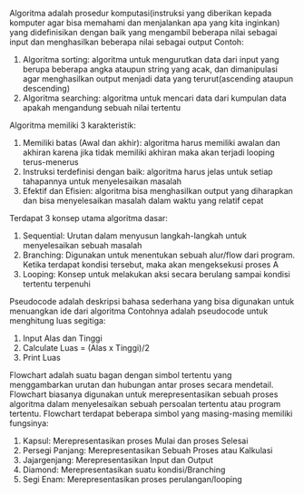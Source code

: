 Algoritma adalah prosedur komputasi(instruksi yang diberikan kepada komputer agar bisa memahami dan menjalankan apa yang kita inginkan) yang didefinisikan dengan baik yang mengambil beberapa nilai sebagai input dan menghasilkan beberapa nilai sebagai output
Contoh:
1. Algoritma sorting: algoritma untuk mengurutkan data dari input yang berupa beberapa angka ataupun string yang acak, dan dimanipulasi agar menghasilkan output menjadi data yang terurut(ascending ataupun descending)
2. Algoritma searching: algoritma untuk mencari data dari kumpulan data apakah mengandung sebuah nilai tertentu

 
Algoritma memiliki 3 karakteristik: 
1. Memiliki batas (Awal dan akhir): algoritma harus memiliki awalan dan akhiran karena jika tidak memiliki akhiran maka akan terjadi looping terus-menerus
2. Instruksi terdefinisi dengan baik: algoritma harus jelas untuk setiap tahapannya untuk menyelesaikan masalah
3. Efektif dan Efisien: algoritma bisa menghasilkan output yang diharapkan dan bisa menyelesaikan masalah dalam waktu yang relatif cepat

Terdapat 3 konsep utama algoritma dasar:
1. Sequential: Urutan dalam menyusun langkah-langkah untuk menyelesaikan sebuah masalah
2. Branching: Digunakan untuk menentukan sebuah alur/flow dari program. Ketika terdapat kondisi tersebut, maka akan mengeksekusi proses A
3. Looping: Konsep untuk melakukan aksi secara berulang sampai kondisi tertentu terpenuhi

Pseudocode adalah deskripsi bahasa sederhana yang bisa digunakan untuk menuangkan ide dari algoritma
Contohnya adalah pseudocode untuk menghitung luas segitiga:
1. Input Alas dan Tinggi
2. Calculate Luas = (Alas x Tinggi)/2
3. Print Luas

Flowchart adalah suatu bagan dengan simbol tertentu yang menggambarkan urutan dan hubungan antar proses secara mendetail. Flowchart biasanya digunakan untuk merepresentasikan sebuah proses algoritma dalam menyelesaikan sebuah persoalan tertentu atau program tertentu. Flowchart terdapat beberapa simbol yang masing-masing memiliki fungsinya:
1. Kapsul: Merepresentasikan proses Mulai dan proses Selesai
2. Persegi Panjang: Merepresentasikan Sebuah Proses atau Kalkulasi
3. Jajargenjang: Merepresentasikan Input dan Output
4. Diamond: Merepresentasikan suatu kondisi/Branching
5. Segi Enam: Merepresentasikan proses perulangan/looping